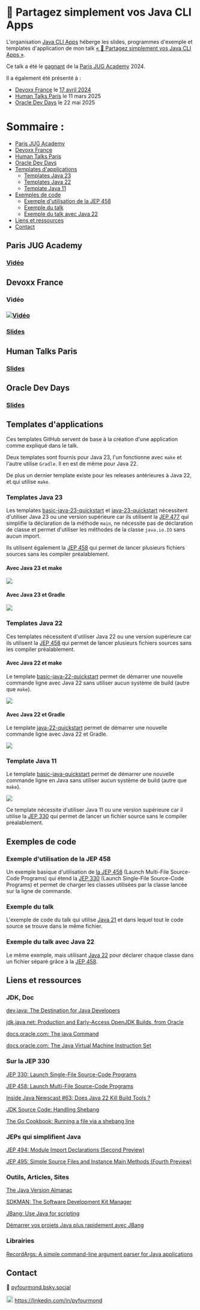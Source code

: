 # :floppy_disk: Partagez simplement vos Java CLI Apps

L'organisation [Java CLI Apps](https://github.com/java-cli-apps) héberge les slides, programmes d'exemple et templates d'application de mon talk [« :floppy_disk: Partagez simplement vos Java CLI Apps »](https://youtu.be/Disp1KJDKzA).

Ce talk a été le [gagnant](https://twitter.com/parisjug/status/1745210477615985117) de la [Paris JUG Academy](https://parisjug.org/events/2024/01-09-young-blood-11/) 2024.

Il a également été présenté à :

* [Devoxx France](https://mobile.devoxx.com/events/devoxxfr2024/schedule) le [17 avril 2024](https://mobile.devoxx.com/events/devoxxfr2024/talks/36021/details)
* [Human Talks Paris](https://meetup.com/fr-FR/humantalks-paris/events/306459030/) le 11 mars 2025
* [Oracle Dev Days](https://www.oracle.com/fr/developer/events/dev-tour/#java) le 22 mai 2025

# Sommaire :

<!-- TOC -->
* [Paris JUG Academy](#paris-jug-academy)
* [Devoxx France](#devoxx-france)
* [Human Talks Paris](#human-talks-paris)
* [Oracle Dev Days](#oracle-dev-days)
* [Templates d'applications](#templates-dapplications)
  * [Templates Java 23](#templates-java-23)
  * [Templates Java 22](#templates-java-22)
  * [Template Java 11](#template-java-11)
* [Exemples de code](#exemples-de-code)
  * [Exemple d'utilisation de la JEP 458](#exemple-dutilisation-de-la-jep-458)
  * [Exemple du talk](#exemple-du-talk)
  * [Exemple du talk avec Java 22](#exemple-du-talk-avec-java-22)
* [Liens et ressources](#liens-et-ressources)
* [Contact](#contact)
<!-- TOC -->

## Paris JUG Academy

### [Vidéo](https://youtu.be/Disp1KJDKzA)

## Devoxx France

### Vidéo

### [![Vidéo](images/video-devoxx-france.png)](https://youtu.be/pSZ21WoUmWc)

### [Slides](https://java-cli-apps.github.io/slides/devoxx_france/Partagez_simplement_vos_Java_CLI_Apps.pdf)

## Human Talks Paris

### [Slides](https://java-cli-apps.github.io/slides/human_talks/Partagez_simplement_vos_Java_CLI_Apps.pdf)

## Oracle Dev Days

### [Slides](https://java-cli-apps.github.io/slides/oracle_dev_days/Partagez_simplement_vos_Java_CLI_Apps.pdf)

## Templates d'applications

Ces templates GitHub servent de base à la création d'une application comme expliqué dans le talk.

Deux templates sont fournis pour Java 23, l'un fonctionne avec `make` et l'autre utilise `Gradle`.  Il en est de même pour Java 22.

De plus un dernier template existe pour les releases antérieures à Java 22, et qui utilise `make`.

### Templates Java 23

Les templates [basic-java-23-quickstart](https://github.com/java-cli-apps/basic-java-23-quickstart) et [java-23-quickstart](https://github.com/java-cli-apps/java-23-quickstart) nécessitent d'utiliser Java 23 ou une version supérieure car ils utilisent la [JEP 477](https://openjdk.org/jeps/477) qui simplifie la déclaration de la méthode `main`, ne nécessite pas de déclaration de classe et permet d'utiliser les méthodes de la classe `java.io.IO` sans aucun import.

Ils utilisent également la [JEP 458](https://openjdk.org/jeps/458) qui permet de lancer plusieurs fichiers sources sans les compiler préalablement.

#### Avec Java 23 et make

<a href="https://asciinema.org/a/669372"><img src="images/basic-java-23-quickstart.gif" /></a>

#### Avec Java 23 et Gradle

<a href="https://asciinema.org/a/673868"><img src="images/java-23-quickstart.gif" /></a>

### Templates Java 22

Ces templates nécessitent d'utiliser Java 22 ou une version supérieure car ils utilisent la [JEP 458](https://openjdk.org/jeps/458) qui permet de lancer plusieurs fichiers sources sans les compiler préalablement.

#### Avec Java 22 et make

Le template [basic-java-22-quickstart](https://github.com/java-cli-apps/basic-java-22-quickstart) permet de démarrer une nouvelle commande ligne avec Java 22 sans utiliser aucun système de build (autre que `make`).

<a href="https://asciinema.org/a/667798"><img src="images/basic-java-22-quickstart.gif" /></a>

#### Avec Java 22 et Gradle

Le template [java-22-quickstart](https://github.com/java-cli-apps/java-22-quickstart) permet de démarrer une nouvelle commande ligne avec Java 22 et Gradle.

<a href="https://asciinema.org/a/667781"><img src="images/java-22-quickstart.gif" /></a>

### Template Java 11

Le template [basic-java-quickstart](https://github.com/java-cli-apps/basic-java-quickstart) permet de démarrer une nouvelle commande ligne en Java sans utiliser aucun système de build (autre que `make`).

<a href="https://asciinema.org/a/667780"><img src="images/basic-java-quickstart.gif" /></a>

Ce template nécessite d'utiliser Java 11 ou une version supérieure car il utilise la [JEP 330](https://openjdk.org/jeps/330) qui permet de lancer un fichier source sans le compiler préalablement.

## Exemples de code

### Exemple d'utilisation de la JEP 458

Un exemple basique d'utilisation de [la JEP 458](https://github.com/java-cli-apps/java-cli-apps.github.io/blob/main/exemples/jep-458/README.md) (Launch Multi-File Source-Code Programs) qui étend la [JEP 330](https://openjdk.org/jeps/330) (Launch Single-File Source-Code Programs) et permet de charger les classes utilisées par la classe lancée sur la ligne de commande.

### Exemple du talk

L'exemple de code du talk qui utilise [Java 21](https://github.com/java-cli-apps/java-cli-apps.github.io/blob/main/exemples/generate-data-21/README.md) et dans lequel tout le code source se trouve dans le même fichier.

### Exemple du talk avec Java 22

Le même exemple, mais utilisant [Java 22](https://github.com/java-cli-apps/java-cli-apps.github.io/blob/main/exemples/generate-data-22/README.md) pour déclarer chaque classe dans un fichier séparé grâce à la [JEP 458](https://openjdk.org/jeps/458).

## Liens et ressources

### JDK, Doc

[dev.java: The Destination for Java Developers](https://dev.java)

[jdk.java.net: Production and Early-Access OpenJDK Builds, from Oracle](https://jdk.java.net)

[docs.oracle.com: The java Command](https://docs.oracle.com/en/java/javase/24/docs/specs/man/java.html)

[docs.oracle.com: The Java Virtual Machine Instruction Set](https://docs.oracle.com/javase/specs/jvms/se7/html/jvms-6.html)

### Sur la JEP 330

[JEP 330: Launch Single-File Source-Code Programs](https://openjdk.org/jeps/330)

[JEP 458: Launch Multi-File Source-Code Programs](https://openjdk.org/jeps/458)

[Inside Java Newscast #63: Does Java 22 Kill Build Tools ?](https://inside.java/2024/02/15/newscast-63)

[JDK Source Code: Handling Shebang](https://github.com/openjdk/jdk/blob/master/src/jdk.compiler/share/classes/com/sun/tools/javac/launcher/ProgramFileObject.java#L70)

[The Go Cookbook: Running a file via a shebang line](https://golangcookbook.com/chapters/running/shebang)

### JEPs qui simplifient Java

[JEP 494: Module Import Declarations (Second Preview)](https://openjdk.org/jeps/494)

[JEP 495: Simple Source Files and Instance Main Methods (Fourth Preview)](https://openjdk.org/jeps/495)

### Outils, Articles, Sites

[The Java Version Almanac](https://javaalmanac.io)

[SDKMAN: The Software Development Kit Manager](https://sdkman.io)

[JBang: Use Java for scripting](https://www.jbang.dev)

[Démarrer vos projets Java plus rapidement avec JBang](https://grumpyf0x48.org/demarrer-vos-projets-java-plus-rapidement-avec-jbang)

### Librairies

[RecordArgs: A simple command-line argument parser for Java applications](https://github.com/nipafx/record-args)

## Contact

🦋 [pyfourmond.bsky.social](https://bsky.app/profile/pyfourmond.bsky.social)

[<img height="18" src="images/linkedin.ico" title="LinkedIn" width="18"/>](https://linkedin.com/in/pyfourmond) https://linkedin.com/in/pyfourmond